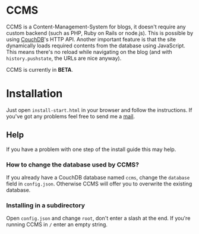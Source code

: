 # CCMS

CCMS is a Content-Management-System for blogs, it doesn't require any custom backend (such as PHP, Ruby on Rails or node.js). This is possible by using [CouchDB](http://couchdb.apache.org)'s HTTP API. Another important feature is that the site dynamically loads required contents from the database using JavaScript. This means there's no reload while navigating on the blog (and with `history.pushstate`, the URLs are nice anyway).
	
CCMS is currently in **BETA**.

# Installation

Just open `install-start.html` in your browser and follow the instructions. If you've got any problems feel free to send me a [mail](mailto:luis@luisgerhorst.de).

## Help

If you have a problem with one step of the install guide this may help.

### How to change the database used by CCMS?

If you already have a CouchDB database named `ccms`, change the `database` field in `config.json`. Otherwise CCMS will offer you to overwrite  the existing database.

### Installing in a subdirectory

Open `config.json` and change `root`, don't enter a slash at the end. If you're running CCMS in `/` enter an empty string.